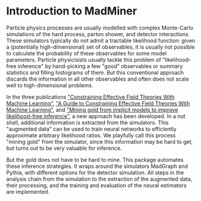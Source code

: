 # Introduction to MadMiner

Particle physics processes are usually modelled with complex Monte-Carlo simulations of the hard process, parton shower,
and detector interactions. These simulators typically do not admit a tractable likelihood function: given a (potentially
high-dimensional) set of observables, it is usually not possible to calculate the probability of these observables
for some model parameters. Particle physicisists usually tackle this problem of "likelihood-free inference" by
hand-picking a few "good" observables or summary statistics and filling histograms of them. But this conventional
approach discards the information in all other observables and often does not scale well to high-dimensional problems.

In the three publications
["Constraining Effective Field Theories With Machine Learning"](https://arxiv.org/abs/1805.00013),
["A Guide to Constraining Effective Field Theories With Machine Learning"](https://arxiv.org/abs/1805.00020), and
["Mining gold from implicit models to improve likelihood-free inference"](https://arxiv.org/abs/1805.12244),
a new approach has been developed. In a nut shell, additional information is extracted from the simulators. This
"augmented data" can be used to train neural networks to efficiently approximate arbitrary likelihood ratios. We
playfully call this process "mining gold" from the simulator, since this information may be hard to get, but turns out
to be very valuable for inference.

But the gold does not have to be hard to mine. This package automates these inference strategies. It wraps around the
simulators MadGraph and Pythia, with different options for the detector simulation. All steps in the analysis chain from
the simulation to the extraction of the augmented data, their processing, and the training and evaluation of the neural
estimators are implemented.